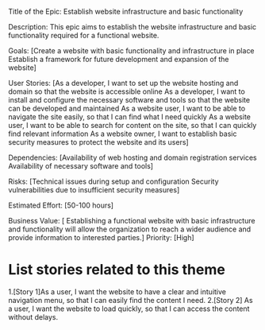 Title of the Epic: Establish website infrastructure and basic functionality

Description: This epic aims to establish the website infrastructure and basic functionality required for a functional website.

Goals: [Create a website with basic functionality and infrastructure in place
        Establish a framework for future development and expansion of the website]

User Stories: [As a developer, I want to set up the website hosting and domain so that the website is accessible online
As a developer, I want to install and configure the necessary software and tools so that the website can be developed and maintained
As a website user, I want to be able to navigate the site easily, so that I can find what I need quickly
As a website user, I want to be able to search for content on the site, so that I can quickly find relevant information
As a website owner, I want to establish basic security measures to protect the website and its users]

Dependencies: [Availability of web hosting and domain registration services
Availability of necessary software and tools]

Risks: [Technical issues during setup and configuration
Security vulnerabilities due to insufficient security measures]

Estimated Effort: [50-100 hours]

Business Value: [ Establishing a functional website with basic infrastructure and functionality will allow the organization to reach a wider audience and provide information to interested parties.]
Priority: [High]

# List stories related to this theme
1.[Story 1]As a user, I want the website to have a clear and intuitive navigation menu, so that I can easily find the content I need.
2.[Story 2] As a user, I want the website to load quickly, so that I can access the content without delays.

<!--Estimated effort is too high>